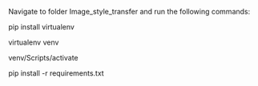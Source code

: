 <p>Navigate to folder Image_style_transfer and run the following commands:</p>
<p>pip install virtualenv</p>
<p>virtualenv venv</p>
<p>venv/Scripts/activate</p>
<p>pip install -r requirements.txt</p>
